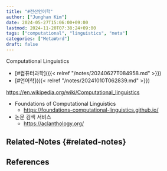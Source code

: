 ```yaml
---
title: "#전산언어학"
author: ["Junghan Kim"]
date: 2024-05-27T15:06:00+09:00
lastmod: 2024-11-20T07:38:24+09:00
tags: ["computational", "linguistics", "meta"]
categories: ["MetaWord"]
draft: false
---
```


Computational Linguistics

-   [#컴퓨터과학]({{< relref "/notes/20240627T084958.md" >}})
-   [#언어학]({{< relref "/notes/20241010T062839.md" >}})

<https://en.wikipedia.org/wiki/Computational_linguistics>

-   Foundations of Computational Linguistics
    -   <https://foundations-computational-linguistics.github.io/>
-   논문 검색 서비스
    -   <https://aclanthology.org/>


## Related-Notes {#related-notes}

## References

<style>.csl-entry{text-indent: -1.5em; margin-left: 1.5em;}</style><div class="csl-bib-body">
</div>
